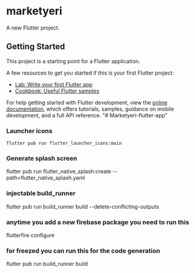 # marketyeri

A new Flutter project.

## Getting Started

This project is a starting point for a Flutter application.

A few resources to get you started if this is your first Flutter project:

- [Lab: Write your first Flutter app](https://docs.flutter.dev/get-started/codelab)
- [Cookbook: Useful Flutter samples](https://docs.flutter.dev/cookbook)

For help getting started with Flutter development, view the
[online documentation](https://docs.flutter.dev/), which offers tutorials,
samples, guidance on mobile development, and a full API reference.
"# Marketyeri-flutter-app"

### Launcher icons
    flutter pub run flutter_launcher_icons:main

### Generate splash screen
flutter pub run flutter_native_splash:create --path=flutter_native_splash.yaml


### injectable build_runner
flutter pub run build_runner build --delete-conflicting-outputs

### anytime you add a new firebase package you need to run this
flutterfire configure


### for freezed you can run this for the code generation
flutter pub run build_runner build